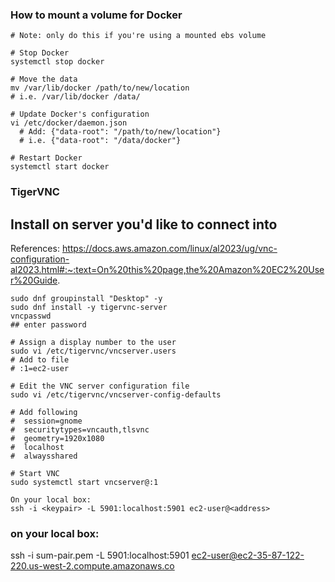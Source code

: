 
### How to mount a volume for Docker

```
# Note: only do this if you're using a mounted ebs volume 

# Stop Docker
systemctl stop docker

# Move the data
mv /var/lib/docker /path/to/new/location
# i.e. /var/lib/docker /data/

# Update Docker's configuration
vi /etc/docker/daemon.json
  # Add: {"data-root": "/path/to/new/location"}
  # i.e. {"data-root": "/data/docker"}

# Restart Docker
systemctl start docker
```

### TigerVNC

## Install on server you'd like to connect into
References: https://docs.aws.amazon.com/linux/al2023/ug/vnc-configuration-al2023.html#:~:text=On%20this%20page,the%20Amazon%20EC2%20User%20Guide.
```
sudo dnf groupinstall "Desktop" -y
sudo dnf install -y tigervnc-server
vncpasswd
## enter password

# Assign a display number to the user
sudo vi /etc/tigervnc/vncserver.users
# Add to file
# :1=ec2-user

# Edit the VNC server configuration file
sudo vi /etc/tigervnc/vncserver-config-defaults

# Add following
#  session=gnome
#  securitytypes=vncauth,tlsvnc
#  geometry=1920x1080
#  localhost
#  alwaysshared

# Start VNC
sudo systemctl start vncserver@:1

On your local box:
ssh -i <keypair> -L 5901:localhost:5901 ec2-user@<address>
```


### on your local box:
ssh -i sum-pair.pem -L 5901:localhost:5901 ec2-user@ec2-35-87-122-220.us-west-2.compute.amazonaws.co
